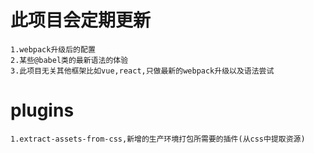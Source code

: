 # 此项目会定期更新 
    1.webpack升级后的配置
    2.某些@babel类的最新语法的体验
    3.此项目无关其他框架比如vue,react,只做最新的webpack升级以及语法尝试

# plugins 
    1.extract-assets-from-css,新增的生产环境打包所需要的插件(从css中提取资源)
